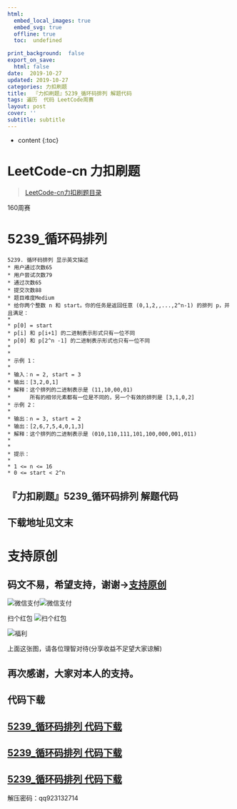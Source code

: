 ```yaml
---
html:
  embed_local_images: true
  embed_svg: true
  offline: true
  toc:  undefined

print_background:  false
export_on_save:
  html: false
date:  2019-10-27
updated: 2019-10-27
categories: 力扣刷题
title:  『力扣刷题』5239_循环码排列 解题代码
tags: 遍历  代码 LeetCode周赛
layout: post
cover: ''
subtitle: subtitle
---
```



* content
{:toc}

# LeetCode-cn 力扣刷题

> [LeetCode-cn力扣刷题目录](https://qq923132714.github.io/categories/ "LeetCode-cn力扣刷题目录")

160周赛
# 5239_循环码排列

```
5239. 循环码排列 显示英文描述
* 用户通过次数65
* 用户尝试次数79
* 通过次数65
* 提交次数88
* 题目难度Medium
* 给你两个整数 n 和 start。你的任务是返回任意 (0,1,2,,...,2^n-1) 的排列 p，并且满足：
*
* p[0] = start
* p[i] 和 p[i+1] 的二进制表示形式只有一位不同
* p[0] 和 p[2^n -1] 的二进制表示形式也只有一位不同
*
*
* 示例 1：
*
* 输入：n = 2, start = 3
* 输出：[3,2,0,1]
* 解释：这个排列的二进制表示是 (11,10,00,01)
*      所有的相邻元素都有一位是不同的，另一个有效的排列是 [3,1,0,2]
* 示例 2：
*
* 输出：n = 3, start = 2
* 输出：[2,6,7,5,4,0,1,3]
* 解释：这个排列的二进制表示是 (010,110,111,101,100,000,001,011)
*
*
* 提示：
*
* 1 <= n <= 16
* 0 <= start < 2^n
 ```

## 『力扣刷题』5239_循环码排列 解题代码


## 下载地址见文末

# 支持原创


## 码文不易，希望支持，谢谢->**[支持原创](http://blog.csdn.net/qq923132714/article/details/79399145)**
![微信支付](https://raw.githubusercontent.com/923132714/my_picture/master/blog/support/weixin.png)![微信支付](https://raw.githubusercontent.com/923132714/my_picture/master/blog/support/支付宝.png)

扫个红包
![扫个红包](https://raw.githubusercontent.com/923132714/my_picture/master/blog/support/扫码领红包.png "扫码领红包")

![福利](https://github.com/923132714/my_picture/blob/master/blog/support/%E7%A6%8F%E5%88%A9.png?raw=true "福利")

上面这张图，请各位理智对待(分享收益不足望大家谅解)

## 再次感谢，大家对本人的支持。


## **代码下载**

## [5239_循环码排列 代码下载](http://gestyy.com/w5vFvq "5239_循环码排列 代码下载")

## [5239_循环码排列 代码下载](http://eunsetee.com/e6F1 "5239_循环码排列 代码下载")

## [5239_循环码排列 代码下载](https://t00y.com/file/16848854-404356025 "5239_循环码排列 代码下载")


解压密码：qq923132714
